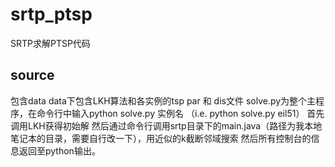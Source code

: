 # srtp_ptsp
SRTP求解PTSP代码
## source
包含data data下包含LKH算法和各实例的tsp par 和 dis文件
solve.py为整个主程序，在命令行中输入python solve.py 实例名 （i.e. python solve.py eil51）
首先调用LKH获得初始解
然后通过命令行调用srtp目录下的main.java（路径为我本地笔记本的目录，需要自行改一下），用近似的k截断邻域搜索
然后所有控制台的信息返回至python输出。
